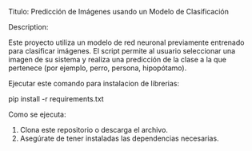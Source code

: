 Titulo: 
Predicción de Imágenes usando un Modelo de Clasificación

Description:

Este proyecto utiliza un modelo de red neuronal previamente entrenado para clasificar imágenes. 
El script permite al usuario seleccionar una imagen de su sistema y realiza una predicción 
de la clase a la que pertenece (por ejemplo, perro, persona, hipopótamo).

Ejecutar este comando para instalacion de librerias:

pip install -r requirements.txt

Como se ejecuta:

1. Clona este repositorio o descarga el archivo.
2. Asegúrate de tener instaladas las dependencias necesarias.
